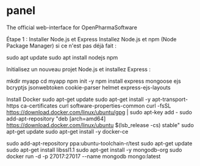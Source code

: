# panel
The official web-interface for OpenPharmaSoftware

Étape 1 : Installer Node.js et Express
Installez Node.js et npm (Node Package Manager) si ce n'est pas déjà fait :

sudo apt update
sudo apt install nodejs npm

Initialisez un nouveau projet Node.js et installez Express :

mkdir myapp
cd myapp
npm init -y
npm install express mongoose ejs bcryptjs jsonwebtoken cookie-parser helmet express-ejs-layouts

Install Docker
sudo apt-get update
sudo apt-get install -y apt-transport-https ca-certificates curl software-properties-common
curl -fsSL https://download.docker.com/linux/ubuntu/gpg | sudo apt-key add -
sudo add-apt-repository "deb [arch=amd64] https://download.docker.com/linux/ubuntu $(lsb_release -cs) stable"
sudo apt-get update
sudo apt-get install -y docker-ce


sudo add-apt-repository ppa:ubuntu-toolchain-r/test
sudo apt-get update
sudo apt-get install libssl1.1
sudo apt-get install -y mongodb-org
sudo docker run -d -p 27017:27017 --name mongodb mongo:latest
